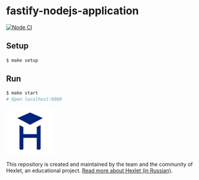 # fastify-nodejs-application

[![Node CI](https://github.com/hexlet-boilerplates/fastify-nodejs-application/workflows/Node%20CI/badge.svg)](https://github.com/hexlet-boilerplates/fastify-nodejs-application/actions)

## Setup

```sh
$ make setup
```

## Run

```sh
$ make start
# Open localhost:6000
```

[![Hexlet Ltd. logo](https://raw.githubusercontent.com/Hexlet/assets/master/images/hexlet_logo128.png)](https://ru.hexlet.io/pages/about?utm_source=github&utm_medium=link&utm_campaign=fastify-nodejs-application)

This repository is created and maintained by the team and the community of Hexlet, an educational project. [Read more about Hexlet (in Russian)](https://ru.hexlet.io/pages/about?utm_source=github&utm_medium=link&utm_campaign=fastify-nodejs-application).
